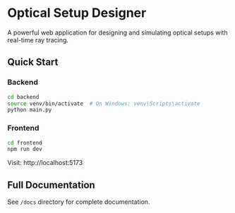 # Optical Setup Designer

A powerful web application for designing and simulating optical setups with real-time ray tracing.

## Quick Start

### Backend
```bash
cd backend
source venv/bin/activate  # On Windows: venv\Scripts\activate
python main.py
```

### Frontend
```bash
cd frontend
npm run dev
```

Visit: http://localhost:5173

## Full Documentation

See `/docs` directory for complete documentation.
